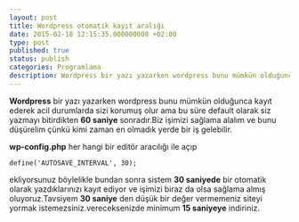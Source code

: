 ```yaml
---
layout: post
title: Wordpress otomatik kayıt aralığı
date: 2015-02-18 12:15:35.000000000 +02:00
type: post
published: true
status: publish
categories: Programlama
description: Wordpress bir yazı yazarken wordpress bunu mümkün olduğunca kayıt ederek acil durumlarda sizi korumuş olur ama bu süre default olarak siz
---
```

**Wordpress** bir yazı yazarken wordpress bunu mümkün olduğunca kayıt ederek acil durumlarda sizi korumuş olur ama bu süre default olarak siz yazmayı bitirdikten **60 saniye** sonradır.Biz işimizi sağlama alalım ve bunu düşürelim çünkü kimi zaman en olmadık yerde bir iş gelebilir.

**wp-config.php** her hangi bir editör aracılığı ile açıp

    define('AUTOSAVE_INTERVAL', 30);

ekliyorsunuz böylelikle bundan sonra sistem **30 saniyede** bir otomatik olarak yazdıklarınızı kayıt ediyor ve işimizi biraz da olsa sağlama almış oluyoruz.Tavsiyem **30 saniye** den düşük bir değer vermemeniz siteyi yormak istemezsiniz.vereceksenizde minimum **15 saniyeye** indiriniz.
